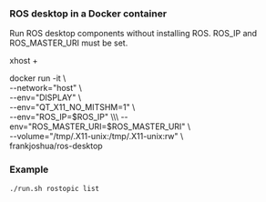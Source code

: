 ### ROS desktop in a Docker container
Run ROS desktop components without installing ROS.
ROS_IP and ROS_MASTER_URI must be set.

xhost +

docker run -it \\\
    --network="host" \\\
    --env="DISPLAY" \\\
    --env="QT_X11_NO_MITSHM=1" \\\
    --env="ROS_IP=$ROS_IP" \\\
    --env="ROS_MASTER_URI=$ROS_MASTER_URI" \\\
    --volume="/tmp/.X11-unix:/tmp/.X11-unix:rw" \\\
    frankjoshua/ros-desktop

### Example
```
./run.sh rostopic list
```